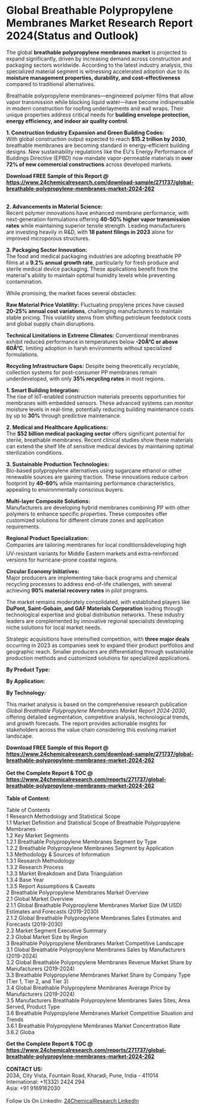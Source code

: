 <h1>Global Breathable Polypropylene Membranes Market Research Report 2024(Status and Outlook)</h1><p>The global <strong>breathable polypropylene membranes market</strong> is projected to expand significantly, driven by increasing demand across construction and packaging sectors worldwide. According to the latest industry analysis, this specialized material segment is witnessing accelerated adoption due to its <strong>moisture management properties, durability, and cost-effectiveness</strong> compared to traditional alternatives.</p><p>Breathable polypropylene membranes—engineered polymer films that allow vapor transmission while blocking liquid water—have become indispensable in modern construction for roofing underlayments and wall wraps. Their unique properties address critical needs for <strong>building envelope protection, energy efficiency, and indoor air quality control</strong>.</p><p><strong>1. Construction Industry Expansion and Green Building Codes:</strong><br>
With global construction output expected to reach <strong>$15.2 trillion by 2030</strong>, breathable membranes are becoming standard in energy-efficient building designs. New sustainability regulations like the EU's Energy Performance of Buildings Directive (EPBD) now mandate vapor-permeable materials in <strong>over 72% of new commercial constructions</strong> across developed markets.</p><div><b>Download FREE Sample of this Report @ 
            <a href="https://www.24chemicalresearch.com/download-sample/271737/global-breathable-polypropylene-membranes-market-2024-262">
            https://www.24chemicalresearch.com/download-sample/271737/global-breathable-polypropylene-membranes-market-2024-262</a></b></div><br><p><strong>2. Advancements in Material Science:</strong><br>
Recent polymer innovations have enhanced membrane performance, with next-generation formulations offering <strong>40-50% higher vapor transmission rates</strong> while maintaining superior tensile strength. Leading manufacturers are investing heavily in R&amp;D, with <strong>18 patent filings in 2023</strong> alone for improved microporous structures.</p><p><strong>3. Packaging Sector Innovation:</strong><br>
The food and medical packaging industries are adopting breathable PP films at a <strong>9.2% annual growth rate</strong>, particularly for fresh produce and sterile medical device packaging. These applications benefit from the material's ability to maintain optimal humidity levels while preventing contamination.</p><p>While promising, the market faces several obstacles:</p><p><strong>Raw Material Price Volatility:</strong> Fluctuating propylene prices have caused <strong>20-25% annual cost variations</strong>, challenging manufacturers to maintain stable pricing. This volatility stems from shifting petroleum feedstock costs and global supply chain disruptions.</p><p><strong>Technical Limitations in Extreme Climates:</strong> Conventional membranes exhibit reduced performance in temperatures below <strong>-20Â°C or above 60Â°C</strong>, limiting adoption in harsh environments without specialized formulations.</p><p><strong>Recycling Infrastructure Gaps:</strong> Despite being theoretically recyclable, collection systems for post-consumer PP membranes remain underdeveloped, with only <strong>35% recycling rates</strong> in most regions.</p><p><strong>1. Smart Building Integration:</strong><br>
The rise of IoT-enabled construction materials presents opportunities for membranes with embedded sensors. These advanced systems can monitor moisture levels in real-time, potentially reducing building maintenance costs by up to <strong>30%</strong> through predictive maintenance.</p><p><strong>2. Medical and Healthcare Applications:</strong><br>
The <strong>$52 billion medical packaging sector</strong> offers significant potential for sterile, breathable membranes. Recent clinical studies show these materials can extend the shelf life of sensitive medical devices by maintaining optimal sterilization conditions.</p><p><strong>3. Sustainable Production Technologies:</strong><br>
Bio-based polypropylene alternatives using sugarcane ethanol or other renewable sources are gaining traction. These innovations reduce carbon footprint by <strong>40-60%</strong> while maintaining performance characteristics, appealing to environmentally conscious buyers.</p><p><strong>Multi-layer Composite Solutions:</strong><br>
	Manufacturers are developing hybrid membranes combining PP with other polymers to enhance specific properties. These composites offer customized solutions for different climate zones and application requirements.</p><p><strong>Regional Product Specialization:</strong><br>
	Companies are tailoring membranes for local conditionsâdeveloping high UV-resistant variants for Middle Eastern markets and extra-reinforced versions for hurricane-prone coastal regions.</p><p><strong>Circular Economy Initiatives:</strong><br>
	Major producers are implementing take-back programs and chemical recycling processes to address end-of-life challenges, with several achieving <strong>90% material recovery rates</strong> in pilot programs.</p><p>The market remains moderately consolidated, with established players like <strong>DuPont, Saint-Gobain, and GAF Materials Corporation</strong> leading through technological expertise and global distribution networks. These industry leaders are complemented by innovative regional specialists developing niche solutions for local market needs.</p><p>Strategic acquisitions have intensified competition, with <strong>three major deals</strong> occurring in 2023 as companies seek to expand their product portfolios and geographic reach. Smaller producers are differentiating through sustainable production methods and customized solutions for specialized applications.</p><p><strong>By Product Type:</strong></p><p><strong>By Application:</strong></p><p><strong>By Technology:</strong></p><p>This market analysis is based on the comprehensive research publication <em>Global Breathable Polypropylene Membranes Market Report 2024-2030</em>, offering detailed segmentation, competitive analysis, technological trends, and growth forecasts. The report provides actionable insights for stakeholders across the value chain considering this evolving market landscape.</p><div><b>Download FREE Sample of this Report @ 
            <a href="https://www.24chemicalresearch.com/download-sample/271737/global-breathable-polypropylene-membranes-market-2024-262">
            https://www.24chemicalresearch.com/download-sample/271737/global-breathable-polypropylene-membranes-market-2024-262</a></b></div><br><div><b>Get the Complete Report & TOC @ 
            <a href="https://www.24chemicalresearch.com/reports/271737/global-breathable-polypropylene-membranes-market-2024-262">
            https://www.24chemicalresearch.com/reports/271737/global-breathable-polypropylene-membranes-market-2024-262</a></b></div><br>
            <b>Table of Content:</b><p>Table of Contents<br />
1 Research Methodology and Statistical Scope<br />
1.1 Market Definition and Statistical Scope of Breathable Polypropylene Membranes<br />
1.2 Key Market Segments<br />
1.2.1 Breathable Polypropylene Membranes Segment by Type<br />
1.2.2 Breathable Polypropylene Membranes Segment by Application<br />
1.3 Methodology & Sources of Information<br />
1.3.1 Research Methodology<br />
1.3.2 Research Process<br />
1.3.3 Market Breakdown and Data Triangulation<br />
1.3.4 Base Year<br />
1.3.5 Report Assumptions & Caveats<br />
2 Breathable Polypropylene Membranes Market Overview<br />
2.1 Global Market Overview<br />
2.1.1 Global Breathable Polypropylene Membranes Market Size (M USD) Estimates and Forecasts (2019-2030)<br />
2.1.2 Global Breathable Polypropylene Membranes Sales Estimates and Forecasts (2019-2030)<br />
2.2 Market Segment Executive Summary<br />
2.3 Global Market Size by Region<br />
3 Breathable Polypropylene Membranes Market Competitive Landscape<br />
3.1 Global Breathable Polypropylene Membranes Sales by Manufacturers (2019-2024)<br />
3.2 Global Breathable Polypropylene Membranes Revenue Market Share by Manufacturers (2019-2024)<br />
3.3 Breathable Polypropylene Membranes Market Share by Company Type (Tier 1, Tier 2, and Tier 3)<br />
3.4 Global Breathable Polypropylene Membranes Average Price by Manufacturers (2019-2024)<br />
3.5 Manufacturers Breathable Polypropylene Membranes Sales Sites, Area Served, Product Type<br />
3.6 Breathable Polypropylene Membranes Market Competitive Situation and Trends<br />
3.6.1 Breathable Polypropylene Membranes Market Concentration Rate<br />
3.6.2 Globa</p><div><b>Get the Complete Report & TOC @ 
            <a href="https://www.24chemicalresearch.com/reports/271737/global-breathable-polypropylene-membranes-market-2024-262">
            https://www.24chemicalresearch.com/reports/271737/global-breathable-polypropylene-membranes-market-2024-262</a></b></div><br><b>CONTACT US:</b><br>
            203A, City Vista, Fountain Road, Kharadi, Pune, India - 411014<br>
            International: +1(332) 2424 294<br>
            Asia: +91 9169162030 <br><br>
            Follow Us On LinkedIn: <a href="https://www.linkedin.com/company/24chemicalresearch/">24ChemicalResearch LinkedIn</a>